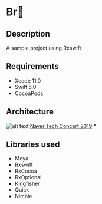 # Br🍻

## Description
A sample project using Rxswift

## Requirements
* Xcode 11.0
* Swift 5.0
* CocoaPods

## Architecture
![alt text](https://github.com/jinvx/Br/blob/master/MVVM.png 
"mvvm")
[Naver Tech Concert 2019](https://www.google.com) *

## Libraries used
* Moya
* Rxswift
* RxCocoa
* RxOptional
* Kingfisher
* Quick
* Nimble
